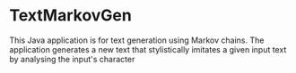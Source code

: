# TextMarkovGen
This Java application is for text generation using Markov chains. The application generates a new text that stylistically imitates a given input text by analysing the input's character 